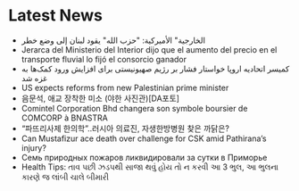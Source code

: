 # Latest News
-  الخارجية" الأميركية: "حزب الله" يقود لبنان إلى وضع خطر
-  Jerarca del Ministerio del Interior dijo que el aumento del precio en el transporte fluvial lo fijó el consorcio ganador
-  کمیسر اتحادیه اروپا خواستار فشار بر رژیم صهیونیستی برای افزایش ورود کمک‌ها به غزه شد
-  US expects reforms from new Palestinian prime minister
-  음문석, 애교 장착한 미소 (야한 사진관)[DA포토]
-  Comintel Corporation Bhd changera son symbole boursier de COMCORP à BNASTRA
-  “파뜨리사제 한의학”..러시아 의료진, 자생한방병원 찾은 까닭은?
-  Can Mustafizur ace death over challenge for CSK amid Pathirana’s injury?
-  Семь природных пожаров ликвидировали за сутки в Приморье
-  Health Tips: તાવ પછી ઝડપથી સાજા થવું હોય તો ન કરવી આ 3 ભુલ, આ ભુલના કારણે જ લાંબી ચાલે બીમારી

